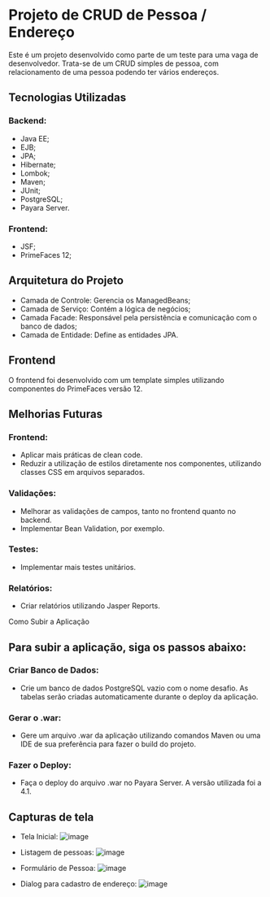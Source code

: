 # Projeto de CRUD de Pessoa / Endereço

Este é um projeto desenvolvido como parte de um teste para uma vaga de desenvolvedor. Trata-se de um CRUD simples de pessoa, com relacionamento de uma pessoa podendo ter vários endereços.

## Tecnologias Utilizadas

### Backend:
  - Java EE;
  - EJB;
  - JPA;
  - Hibernate;
  - Lombok;
  - Maven;
  - JUnit;
  - PostgreSQL;
  - Payara Server.

### Frontend:
  - JSF;
  - PrimeFaces 12;

## Arquitetura do Projeto

  - Camada de Controle: Gerencia os ManagedBeans;
  - Camada de Serviço: Contém a lógica de negócios;
  - Camada Facade: Responsável pela persistência e comunicação com o banco de dados;
  - Camada de Entidade: Define as entidades JPA.

## Frontend

O frontend foi desenvolvido com um template simples utilizando componentes do PrimeFaces versão 12.

## Melhorias Futuras

### Frontend:
  - Aplicar mais práticas de clean code.
  - Reduzir a utilização de estilos diretamente nos componentes, utilizando classes CSS em arquivos separados.

### Validações:
  - Melhorar as validações de campos, tanto no frontend quanto no backend.
  - Implementar Bean Validation, por exemplo.

### Testes:
  - Implementar mais testes unitários.

### Relatórios:
  - Criar relatórios utilizando Jasper Reports.

Como Subir a Aplicação

## Para subir a aplicação, siga os passos abaixo:

### Criar Banco de Dados:
  - Crie um banco de dados PostgreSQL vazio com o nome desafio. As tabelas serão criadas automaticamente durante o deploy da aplicação.

### Gerar o .war:
  - Gere um arquivo .war da aplicação utilizando comandos Maven ou uma IDE de sua preferência para fazer o build do projeto.

### Fazer o Deploy:
  - Faça o deploy do arquivo .war no Payara Server. A versão utilizada foi a 4.1.

## Capturas de tela
  - Tela Inicial:
![image](https://github.com/user-attachments/assets/1c71222a-2781-49ed-b09e-955dd2abc4e3)

  - Listagem de pessoas:
![image](https://github.com/user-attachments/assets/6d2b0bb8-b20f-4d0a-93ad-3fd60f34f67a)

  - Formulário de Pessoa:
![image](https://github.com/user-attachments/assets/60647563-6d7a-411d-8fc8-c325fa281581)

  - Dialog para cadastro de endereço:
![image](https://github.com/user-attachments/assets/c025a876-b094-45dc-a87c-c462aa981bfc)




